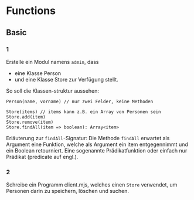 # Functions

## Basic

### 1

Erstelle ein Modul namens `admin`, dass
- eine Klasse Person
- und eine Klasse Store
zur Verfügung stellt.

So soll die Klassen-struktur aussehen:

```
Person(name, vorname) // nur zwei Felder, keine Methoden

Store(items) // items kann z.B. ein Array von Personen sein
Store.add(item)
Store.remove(item)
Store.findAll(item => boolean): Array<item>
```

Erläuterung zur `findAll`-Signatur: Die Methode `findAll` erwartet als Argument eine Funktion,
welche als Argument ein item entgegennimmt und ein Boolean retourniert. Eine sogenannte Prädikatfunktion oder einfach nur Prädikat (predicate auf engl.).

### 2
Schreibe ein Programm client.mjs, welches einen `Store` verwendet, um Personen darin zu speichern, löschen und suchen.
